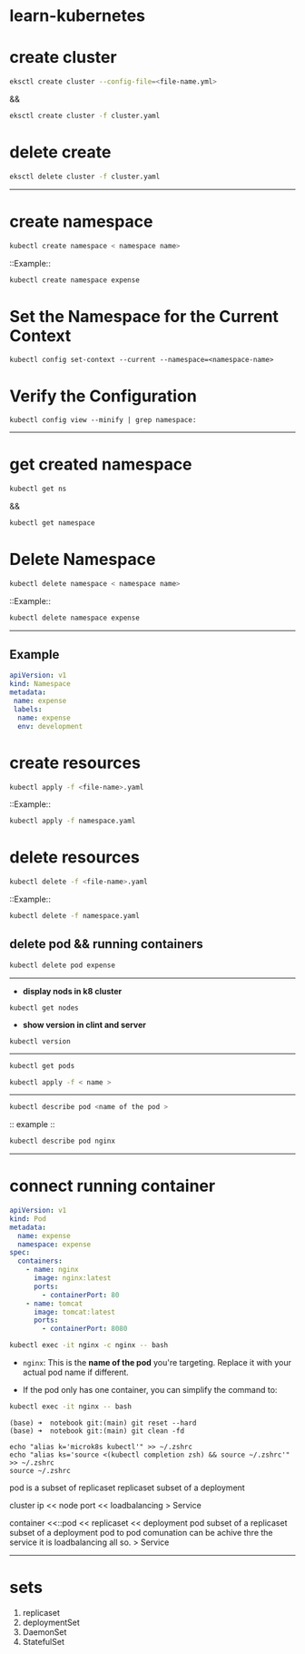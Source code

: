 # learn-kubernetes
# **create cluster**

```bash
eksctl create cluster --config-file=<file-name.yml>
```
&&

```bash
eksctl create cluster -f cluster.yaml
```

# **delete create**
```bash
eksctl delete cluster -f cluster.yaml
```
************************************************************************************************
# **create namespace**
```bash
kubectl create namespace < namespace name>
```
::Example::

```bash
kubectl create namespace expense
```
# Set the Namespace for the Current Context

```shell
kubectl config set-context --current --namespace=<namespace-name>
```

# Verify the Configuration

```shell
kubectl config view --minify | grep namespace:
```
---


# **get created namespace**
```bash
kubectl get ns  
```
&& 
```bash
kubectl get namespace
```

# **Delete Namespace**
```bash
kubectl delete namespace < namespace name>
```
::Example::

```bash
kubectl delete namespace expense
```


************************************************************************************************

## Example
```yaml
apiVersion: v1
kind: Namespace
metadata:
 name: expense
 labels:
  name: expense
  env: development
```
# create resources
```sh
kubectl apply -f <file-name>.yaml
```
::Example::

```sh
kubectl apply -f namespace.yaml
```

# delete resources 

```sh
kubectl delete -f <file-name>.yaml
```
::Example::

```sh
kubectl delete -f namespace.yaml
```

## delete pod && running containers 
```bash
kubectl delete pod expense
```

************************************************************************************************
* **display nods in k8 cluster**
```shell
kubectl get nodes
```
* **show version in clint and server**
```shell
kubectl version 
```

* ****
```bash
kubectl get pods 
```

```bash
kubectl apply -f < name >
```

* ****
```bash
kubectl describe pod <name of the pod >
```
:: example ::

```bash
kubectl describe pod nginx
``` 
************************************************************************************************

# **connect running container**
```yaml
apiVersion: v1
kind: Pod
metadata:
  name: expense
  namespace: expense
spec:
  containers:
    - name: nginx
      image: nginx:latest
      ports:
        - containerPort: 80
    - name: tomcat
      image: tomcat:latest
      ports:
        - containerPort: 8080
```


```bash
kubectl exec -it nginx -c nginx -- bash
```
- `nginx`: This is the **name of the pod** you're targeting. Replace it with your actual pod name if different.

- If the pod only has one container, you can simplify the command to:

```bash
kubectl exec -it nginx -- bash
```


```shell
(base) ➜  notebook git:(main) git reset --hard 
(base) ➜  notebook git:(main) git clean -fd 
```
```shell
echo "alias k='microk8s kubectl'" >> ~/.zshrc
echo "alias ks='source <(kubectl completion zsh) && source ~/.zshrc'" >> ~/.zshrc
source ~/.zshrc
```
pod is a subset of replicaset
replicaset  subset of a deployment

cluster ip << node port << loadbalancing  > Service

container <<::pod << replicaset << deployment
pod subset of a replicaset subset of a deployment
pod to pod comunation can be achive thre the service it is loadbalancing all so. > Service    

---
# sets 
1. replicaset 
2. deploymentSet
3. DaemonSet
4. StatefulSet

#   